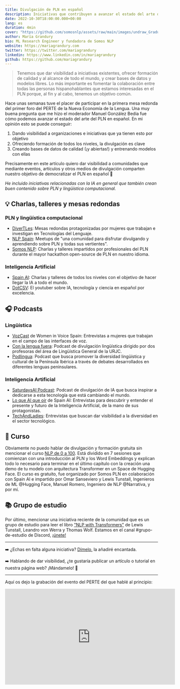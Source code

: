 ```yaml
---
title: Divulgación de PLN en español
description: Iniciativas que contribuyen a avanzar el estado del arte del PLN en español
date: 2022-10-30T18:00:00.000+00:00
lang: es
duration: 4min
cover: "https://github.com/somosnlp/assets/raw/main/images/undraw_Graduation_re_gthn.svg"
author: María Grandury
bio: ML Research Engineer y fundadora de Somos NLP
website: https://mariagrandury.com
twitter: https://twitter.com/mariagrandury
linkedin: https://www.linkedin.com/in/mariagrandury
github: https://github.com/mariagrandury
---
```


> Tenemos que dar visibilidad a iniciativas existentes, ofrecer formación de calidad y al alcance de todo el mundo, y crear bases de datos y modelos libres. Lo más importante es fomentar la colaboración entre todas las personas hispanohablantes que estamos interesadas en el PLN porque, al fin y al cabo, tenemos un objetivo común.

Hace unas semanas tuve el placer de participar en la primera mesa redonda del primer foro del PERTE de la Nueva Economía de la Lengua. Una muy buena pregunta que me hizo el moderador Manuel González Bedia fue cómo podemos avanzar el estado del arte del PLN en español. En mi opinión esto se puede conseguir:
1. Dando visibilidad a organizaciones e iniciativas que ya tienen esto por objetivo
2. Ofreciendo formación de todos los niveles, la divulgación es clave
3. Creando bases de datos de calidad (¡y abiertas!) y entrenando modelos con ellas

Precisamente en este artículo quiero dar visibilidad a comunidades que mediante eventos, artículos y otros medios de divulgación comparten nuestro objetivo de democratizar el PLN en español 🚀

*He incluido iniciativas relacionadas con la IA en general que también crean buen contenido sobre PLN y lingüística computacional.*


## 💡 Charlas, talleres y mesas redondas

### PLN y lingüística computacional
- [DiverTLes](https://divertles.ujaen.es/actividades/mesas-redondas/): Mesas redondas protagonizadas por mujeres que trabajan e investigan en Tecnologías del Lenguaje.
- [NLP Spain](https://www.meetup.com/es-ES/nlp-spain/events/past/): Meetups de "una comunidad para disfrutar divulgando y aprendiendo sobre PLN y todas sus vertientes".
- [Somos NLP](https://www.youtube.com/c/somosnlp): Charlas y talleres impartidos por profesionales del PLN durante el mayor hackathon open-source de PLN en nuestro idioma.

### Inteligencia Artificial
- [Spain AI](https://www.spain-ai.com/eventos/): Charlas y talleres de todos los niveles con el objetivo de hacer llegar la IA a todo el mundo.
- [DotCSV](https://www.youtube.com/c/DotCSV): El youtuber sobre IA, tecnología y ciencia en español por excelencia. 


## 🎧 Podcasts

### Lingüística
- [VozCast](https://www.listennotes.com/es/podcasts/vozcast-women-in-voice-spain-jQCUqHGN1_r/) de Women in Voice Spain: Entrevistas a mujeres que trabajan en el campo de las interfaces de voz.
- [Con la lengua fuera](https://lenguapodcast.wixsite.com/blog): Podcast de divulgación lingüística dirigido por dos profesoras del área de Lingüística General de la URJC.
- [Podlingua](https://open.spotify.com/show/6EQ5maQdUH1dAEhVO8Omxf): Podcast que busca promover la diversidad lingüística y cultural de la Península Ibérica a través de debates desarrollados en diferentes lenguas peninsulares.

### Inteligencia Artificial
- [SaturdaysAI Podcast](https://saturdays.ai/podcast/): Podcast de divulgación de IA que busca inspirar a dedicarse a esta tecnología que está cambiando el mundo.
- [Lo que AI que oir](https://www.spain-ai.com/podcasts/) de Spain AI: Entrevistas para descubrir y entender el presente y futuro de la Inteligencia Artificial, de la mano de sus protagonistas.
- [TechAndLadies](https://anchor.fm/techladies): Entrevistas que buscan dar visibilidad a la diversidad en el sector tecnológico.


<!--
## ✍ ️Blogs
Los blogs también son una muy buena manera de divulgar conocimiento y rara es la organización, empresa o grupo de investigación que no tiene uno propio. Además de los blogs de las organizaciones que he mencionado ya, me gustaría añadir los de:
- [Instituto de Ingeniería del Conocimiento (IIC)](https://www.iic.uam.es/procesamiento-del-lenguaje-natural/)
- [Narrativa](https://www.narrativa.com/blog-news/)
-->


## 🚀 Curso
Obviamente no puedo hablar de divulgación y formación gratuita sin mencionar el curso [NLP de 0 a 100](https://somosnlp.org/nlp-de-cero-a-cien). Está dividido en 7 sesiones que comienzan con una introducción al PLN y los Word Embeddings y explican todo lo necesario para terminar en el último capítulo con la creación una demo de tu modelo con arquitectura Transformer en un Space de Hugging Face. El curso es gratuito, fue organizado por Somos PLN en colaboración con Spain AI e impartido por Omar Sanseviero y Lewis Tunstall, Ingenieros de ML @Hugging Face, Manuel Romero, Ingeniero de NLP @Narrativa, y por mí.


## 📚 Grupo de estudio
Por último, mencionar una iniciativa reciente de la comunidad que es un grupo de estudio para leer el libro ["NLP with Transformers"](https://transformersbook.com/) de Lewis Tunstall, Leandro von Werra y Thomas Wolf. Estamos en el canal #grupo-de-estudio de Discord, [¡únete!](https://t.co/4c0BO6hTqL)

---

➡️ ¿Echas en falta alguna iniciativa? [Dímelo,](https://twitter.com/intent/tweet?text=%C2%A1Qu%C3%A9%20interesante%20este%20art%C3%ADculo%20de%20%40SomosNLP_!%20%0A%0A@mariagrandury,%20puedes%20añadir%20...%20%0A%0Ahttps%3A%2F%2Fsomosnlp.org%2Fblog%2Favanzar-sota-nlp-es) la añadiré encantada.

➡️ Hablando de dar visibilidad, ¿te gustaría publicar un artículo o tutorial en nuestra página web? ¡Mándamelo! 🎉

---

Aquí os dejo la grabación del evento del PERTE del que hablé al principio:
<div class="contents">
    <iframe class="mx-auto" width="560" height="315" src="https://www.youtube.com/embed/XdHnsBbXbWc?t=7370" title="YouTube video player" frameborder="0"
        allow="accelerometer; autoplay; clipboard-write; encrypted-media;
        gyroscope; picture-in-picture" allowfullscreen></iframe>
</div>

